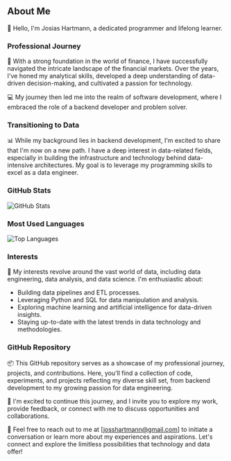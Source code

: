 ## About Me

👋 Hello, I'm Josias Hartmann, a dedicated programmer and lifelong learner.

### Professional Journey

💼 With a strong foundation in the world of finance, I have successfully navigated the intricate landscape of the financial markets. Over the years, I've honed my analytical skills, developed a deep understanding of data-driven decision-making, and cultivated a passion for technology.

💻 My journey then led me into the realm of software development, where I embraced the role of a backend developer and problem solver.

### Transitioning to Data

📊 While my background lies in backend development, I'm excited to share that I'm now on a new path. I have a deep interest in data-related fields, especially in building the infrastructure and technology behind data-intensive architectures. My goal is to leverage my programming skills to excel as a data engineer.

### GitHub Stats

![GitHub Stats](https://github-readme-stats.vercel.app/api?username=josshartmann&show_icons=true)

### Most Used Languages

![Top Languages](https://github-readme-stats.vercel.app/api/top-langs/?username=josshartmann&layout=compact)

### Interests

🌟 My interests revolve around the vast world of data, including data engineering, data analysis, and data science. I'm enthusiastic about:

- Building data pipelines and ETL processes.
- Leveraging Python and SQL for data manipulation and analysis.
- Exploring machine learning and artificial intelligence for data-driven insights.
- Staying up-to-date with the latest trends in data technology and methodologies.

### GitHub Repository

📦 This GitHub repository serves as a showcase of my professional journey, projects, and contributions. Here, you'll find a collection of code, experiments, and projects reflecting my diverse skill set, from backend development to my growing passion for data engineering.

🚀 I'm excited to continue this journey, and I invite you to explore my work, provide feedback, or connect with me to discuss opportunities and collaborations.

📧 Feel free to reach out to me at [josshartmann@gmail.com] to initiate a conversation or learn more about my experiences and aspirations. Let's connect and explore the limitless possibilities that technology and data offer!
